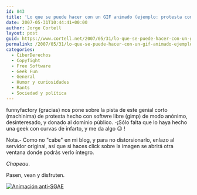 ```yaml
---
id: 843
title: 'Lo que se puede hacer con un GIF animado (ejemplo: protesta contra SGAE)'
date: 2007-05-31T10:44:41+00:00
author: Jorge Cortell
layout: post
guid: https://www.cortell.net/2007/05/31/lo-que-se-puede-hacer-con-un-gif-animado-ejemplo-protesta-contra-sgae/
permalink: /2007/05/31/lo-que-se-puede-hacer-con-un-gif-animado-ejemplo-protesta-contra-sgae/
categories:
  - CiberDerechos
  - Copyfight
  - Free Software
  - Geek Fun
  - General
  - Humor y curiosidades
  - Rants
  - Sociedad y polí­tica
---
```

funnyfactory (gracias) nos pone sobre la pista de este genial corto (machinima) de protesta hecho con softwre libre (gimp) de modo anónimo, desinteresado, y donado al dominio público. -¡Sólo falta que lo haya hecho una geek con curvas de infarto, y me da algo 😉 !

Nota.- Como no "cabe" en mi blog, y para no distorsionarlo, enlazo al servidor original, así­ que si haces click sobre la imagen se abrirá otra ventana donde podrás verlo í­ntegro.

_Chapeau_.

Pasen, vean y disfruten.

<a target="_blank" title="Animación Anti-SGAE" href="https://www.gamerachan.org/gamera01/imatges/1180550273-monkey-sgae.gif"><img alt="Animación anti-SGAE" title="Animación anti-SGAE" src="https://www.gamerachan.org/gamera01/imatges/1180550273-monkey-sgae.gif" /></a>